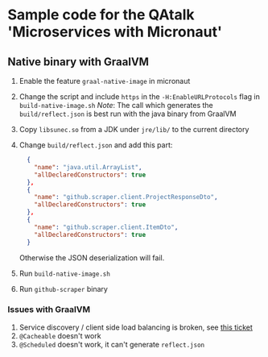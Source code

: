 # Sample code for the QAtalk 'Microservices with Micronaut'

## Native binary with GraalVM

1. Enable the feature `graal-native-image` in micronaut

1. Change the script and include `https` in the `-H:EnableURLProtocols` flag in `build-native-image.sh`
   *Note*: The call which generates the `build/reflect.json` is best run with the java binary from GraalVM

1. Copy `libsunec.so` from a JDK under `jre/lib/` to the current directory

1. Change `build/reflect.json` and add this part:
    ```json
      {
        "name": "java.util.ArrayList",
        "allDeclaredConstructors": true
      },
      {
        "name": "github.scraper.client.ProjectResponseDto",
        "allDeclaredConstructors": true
      },
      {
        "name": "github.scraper.client.ItemDto",
        "allDeclaredConstructors": true
      }
    ```
    Otherwise the JSON deserialization will fail.

1. Run `build-native-image.sh`

1. Run `github-scraper` binary

### Issues with GraalVM

1. Service discovery / client side load balancing is broken, see [this ticket](https://github.com/micronaut-projects/micronaut-core/issues/1121)
1. `@Cacheable` doesn't work
1. `@Scheduled` doesn't work, it can't generate `reflect.json`
 